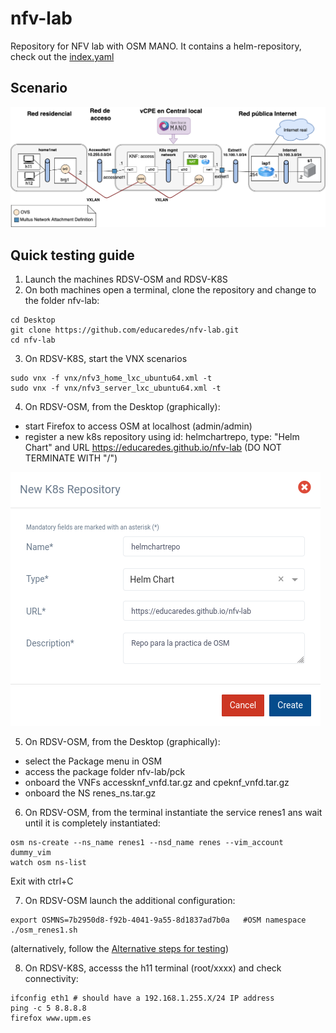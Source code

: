 # nfv-lab
Repository for NFV lab with OSM MANO.
It contains a helm-repository, check out the [index.yaml](index.yaml)

## Scenario
![scenario detail](doc/nfv-lab-figura4.drawio.png)

## Quick testing guide
1. Launch the machines RDSV-OSM and RDSV-K8S
2. On both machines open a terminal, clone the repository and change to the folder nfv-lab:

```
cd Desktop
git clone https://github.com/educaredes/nfv-lab.git
cd nfv-lab
```

3. On RDSV-K8S, start the VNX scenarios

```
sudo vnx -f vnx/nfv3_home_lxc_ubuntu64.xml -t
sudo vnx -f vnx/nfv3_server_lxc_ubuntu64.xml -t
```

4. On RDSV-OSM, from the Desktop (graphically):

- start Firefox to access OSM at localhost (admin/admin)
- register a new k8s  repository using id: helmchartrepo, type: "Helm Chart" 
and URL https://educaredes.github.io/nfv-lab (DO NOT TERMINATE WITH "/")

![new-k8s-repository-details](doc/new-k8s-repository.png)

5. On RDSV-OSM, from the Desktop (graphically):
- select the Package menu in OSM
- access the package folder nfv-lab/pck
- onboard the VNFs accessknf_vnfd.tar.gz and cpeknf_vnfd.tar.gz
- onboard the NS renes_ns.tar.gz

6. On RDSV-OSM, from the terminal instantiate the service renes1 ans wait 
until it is completely instantiated:

```
osm ns-create --ns_name renes1 --nsd_name renes --vim_account dummy_vim
watch osm ns-list
```

Exit with ctrl+C


7. On RDSV-OSM launch the additional configuration:

```
export OSMNS=7b2950d8-f92b-4041-9a55-8d1837ad7b0a   #OSM namespace
./osm_renes1.sh
```
(alternatively, follow the [Alternative steps for testing](README-alt-6-9.md))

8. On RDSV-K8S, accesss the h11 terminal (root/xxxx) and check connectivity:

```
ifconfig eth1 # should have a 192.168.1.255.X/24 IP address
ping -c 5 8.8.8.8
firefox www.upm.es
```
